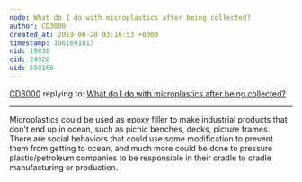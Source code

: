 ```yaml
---
node: What do I do with microplastics after being collected?
author: CD3000
created_at: 2019-06-28 03:16:53 +0000
timestamp: 1561691813
nid: 19838
cid: 24928
uid: 558166
---
```




[CD3000](../profile/CD3000) replying to: [What do I do with microplastics after being collected?](../notes/warren/06-24-2019/what-do-i-do-with-microplastics-after-being-collected)

----
Microplastics could be used as epoxy filler to make industrial products that don't end up in ocean, such as picnic benches, decks, picture frames.  There are social behaviors that could use some modification to prevent them from getting to ocean, and much more could be done to pressure plastic/petroleum companies to be responsible in their cradle to cradle manufacturing or production.